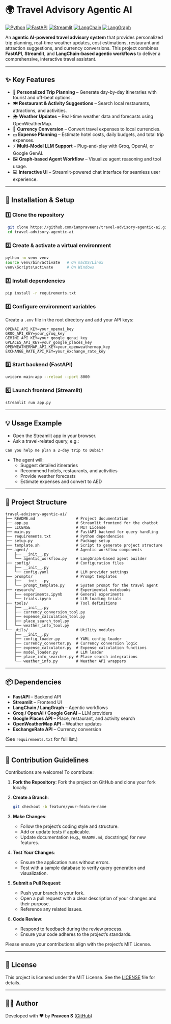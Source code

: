 # 🌍 Travel Advisory Agentic AI

[![Python](https://img.shields.io/badge/Python-3.10%2B-blue.svg)](https://www.python.org/downloads/) [![FastAPI](https://img.shields.io/badge/FastAPI-0.110%2B-009688.svg)](https://fastapi.tiangolo.com/) [![Streamlit](https://img.shields.io/badge/Streamlit-1.49+-FF4B4B.svg)](https://streamlit.io/) [![LangChain](https://img.shields.io/badge/LangChain-0.3%2B-yellow)](https://www.langchain.com/) [![LangGraph](https://img.shields.io/badge/LangGraph-0.6.6%2B-yellow)](https://www.langchain.com/)

An **agentic AI-powered travel advisory system** that provides personalized trip planning, real-time weather updates, cost estimations, restaurant and attraction suggestions, and currency conversions. This project combines **FastAPI**, **Streamlit**, and **LangChain-based agentic workflows** to deliver a comprehensive, interactive travel assistant.

---

## ✨ Key Features

- 🧳 **Personalized Trip Planning** – Generate day-by-day itineraries with tourist and off-beat options.
- 🍽️ **Restaurant & Activity Suggestions** – Search local restaurants, attractions, and activities.
- 🌦️ **Weather Updates** – Real-time weather data and forecasts using OpenWeatherMap.
- 💱 **Currency Conversion** – Convert travel expenses to local currencies.
- 💵 **Expense Planning** – Estimate hotel costs, daily budgets, and total trip expenses.
- ⚡ **Multi-Model LLM Support** – Plug-and-play with Groq, OpenAI, or Google GenAI.
- 🖼️ **Graph-based Agent Workflow** – Visualize agent reasoning and tool usage.
- 💻 **Interactive UI** – Streamlit-powered chat interface for seamless user experience.

---

## 🚀 Installation & Setup

### 1️⃣ Clone the repository

```bash
 git clone https://github.com/iampraveens/travel-advisory-agentic-ai.git
 cd travel-advisory-agentic-ai
```

### 2️⃣ Create & activate a virtual environment

```bash
python -m venv venv
source venv/bin/activate   # On macOS/Linux
venv\Scripts\activate      # On Windows
```

### 3️⃣ Install dependencies

```bash
pip install -r requirements.txt
```

### 4️⃣ Configure environment variables

Create a `.env` file in the root directory and add your API keys:

```env
OPENAI_API_KEY=your_openai_key
GROQ_API_KEY=your_groq_key
GEMINI_API_KEY=your_google_genai_key
GPLACES_API_KEY=your_google_places_key
OPENWEATHERMAP_API_KEY=your_openweathermap_key
EXCHANGE_RATE_API_KEY=your_exchange_rate_key
```

### 5️⃣ Start backend (FastAPI)

```bash
uvicorn main:app --reload --port 8000
```

### 6️⃣ Launch frontend (Streamlit)

```bash
streamlit run app.py
```

---

## 💡 Usage Example

- Open the Streamlit app in your browser.
- Ask a travel-related query, e.g.:

```
Can you help me plan a 2-day trip to Dubai?
```

- The agent will:
  - Suggest detailed itineraries
  - Recommend hotels, restaurants, and activities
  - Provide weather forecasts
  - Estimate expenses and convert to AED

---

## 📂 Project Structure

```
travel-advisory-agentic-ai/
├── README.md                  # Project documentation
├── app.py                     # Streamlit frontend for the chatbot
├── LICENSE                    # MIT License
├── main.py                    # FastAPI backend for query handling
├── requirements.txt           # Python dependencies
├── setup.py                   # Package setup
├── template.sh                # Script to generate project structure
├── agent/                     # Agentic workflow components
│   ├── __init__.py
│   └── agentic_workflow.py    # LangGraph-based agent builder
├── config/                    # Configuration files
│   ├── __init__.py
│   └── config.yaml            # LLM provider settings
├── prompts/                   # Prompt templates
│   ├── __init__.py
│   └── prompt_template.py     # System prompt for the travel agent
├── research/                  # Experimental notebooks
│   ├── experiments.ipynb      # General experiments
│   └── trials.ipynb           # LLM loading trials
├── tools/                     # Tool definitions
│   ├── __init__.py
│   ├── currency_conversion_tool.py
│   ├── expense_calculation_tool.py
│   ├── place_search_tool.py
│   └── weather_info_tool.py
└── utils/                     # Utility modules
    ├── __init__.py
    ├── config_loader.py       # YAML config loader
    ├── currency_converter.py  # Currency conversion logic
    ├── expense_calculator.py  # Expense calculation functions
    ├── model_loader.py        # LLM loader
    ├── place_info_searcher.py # Place search integrations
    └── weather_info.py        # Weather API wrappers
```

---

## 📦 Dependencies

- **FastAPI** – Backend API
- **Streamlit** – Frontend UI
- **LangChain / LangGraph** – Agentic workflows
- **Groq / OpenAI / Google GenAI** – LLM providers
- **Google Places API** – Place, restaurant, and activity search
- **OpenWeatherMap API** – Weather updates
- **ExchangeRate API** – Currency conversion

(See `requirements.txt` for full list.)

---

## 🤝 Contribution Guidelines

Contributions are welcome! To contribute:

1. **Fork the Repository**:
   Fork the project on GitHub and clone your fork locally.

2. **Create a Branch**:

   ```bash
   git checkout -b feature/your-feature-name
   ```

3. **Make Changes**:

   - Follow the project’s coding style and structure.
   - Add or update tests if applicable.
   - Update documentation (e.g., `README.md`, docstrings) for new features.

4. **Test Your Changes**:

   - Ensure the application runs without errors.
   - Test with a sample database to verify query generation and visualization.

5. **Submit a Pull Request**:

   - Push your branch to your fork.
   - Open a pull request with a clear description of your changes and their purpose.
   - Reference any related issues.

6. **Code Review**:
   - Respond to feedback during the review process.
   - Ensure your code adheres to the project’s standards.

Please ensure your contributions align with the project’s MIT License.

---

## 📜 License

This project is licensed under the MIT License. See the [LICENSE](LICENSE) file for details.

---

## 👨‍💻 Author

Developed with ❤️ by **Praveen S** ([GitHub](https://github.com/iampraveens))
